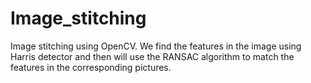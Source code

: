 # Image_stitching
Image stitching using OpenCV. We find the features in the image using Harris detector and then will use the RANSAC algorithm to match the features in the corresponding pictures.

